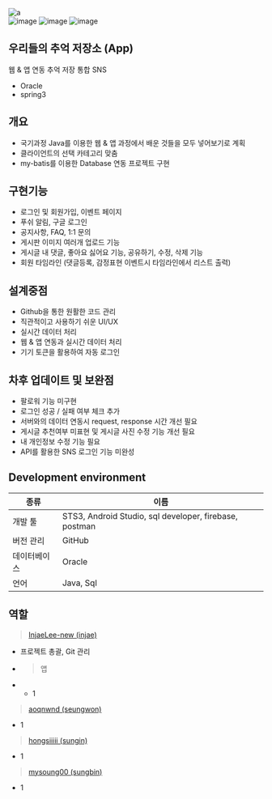 ![a](https://user-images.githubusercontent.com/71866565/109638381-4e5b1b00-7b91-11eb-9e86-3892a663f81a.PNG)<br>
![image](https://user-images.githubusercontent.com/71866565/109779240-18796d80-7c49-11eb-834e-0d57b10bbb40.png)
![image](https://user-images.githubusercontent.com/71866565/109779339-347d0f00-7c49-11eb-8009-f741ddc0f8d5.png)
![image](https://user-images.githubusercontent.com/71866565/109779104-f253cd80-7c48-11eb-8194-408ab34646ab.png)

## 우리들의 추억 저장소 (App)
웹 & 앱 연동 추억 저장 통합 SNS  
- Oracle
- spring3

## 개요
- 국기과정 Java를 이용한 웹 & 앱 과정에서 배운 것들을 모두 넣어보기로 계획
- 클라이언트의 선택 카테고리 맞춤
- my-batis를 이용한 Database 연동 프로젝트 구현

## 구현기능
- 로그인 및 회원가입, 이벤트 페이지
- 푸쉬 알림, 구글 로그인
- 공지사항, FAQ, 1:1 문의
- 게시판 이미지 여러개 업로드 기능
- 게시글 내 댓글, 좋아요 싫어요 기능, 공유하기, 수정, 삭제 기능
- 회원 타임라인 (댓글등록, 감정표현 이벤트시 타임라인에서 리스트 출력)

## 설계중점
- Github을 통한 원활한 코드 관리
- 직관적이고 사용하기 쉬운 UI/UX 
- 실시간 데이터 처리
- 웹 & 앱 연동과 실시간 데이터 처리
- 기기 토큰을 활용하여 자동 로그인

## 차후 업데이트 및 보완점
- 팔로워 기능 미구현
- 로그인 성공 / 실패 여부 체크 추가
- 서버와의 데이터 연동시 request, response 시간 개선 필요
- 게시글 추천여부 미표현 및 게시글 사진 수정 기능 개선 필요
- 내 개인정보 수정 기능 필요
- API를 활용한 SNS 로그인 기능 미완성


## Development environment

| 종류 | 이름 |
| ------ | ------ |
| 개발 툴 | STS3, Android Studio, sql developer, firebase, postman |
| 버전 관리 | GitHub |
| 데이터베이스 | Oracle |
| 언어 | Java, Sql |

## 역할
> [InjaeLee-new (injae)](https://github.com/InjaeLee-new)
- 프로젝트 총괄, Git 관리
- > 앱
- - 1
> [aoqnwnd (seungwon)](https://github.com/aoqnwnd)
- 1
> [hongsiiiii (sungin)](https://github.com/hongsiiiii)
- 1
> [mysoung00 (sungbin)](https://github.com/mysoung00)
- 1
